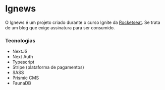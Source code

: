 # Ignews

O Ignews é um projeto criado durante o curso Ignite da [Rocketseat]('https://github.com/Rocketseat'). Se trata de um blog que exige assinatura para ser consumido.

### Tecnologias

- NextJS
- Next Auth
- Typescript
- Stripe (plataforma de pagamentos)
- SASS
- Prismic CMS
- FaunaDB
